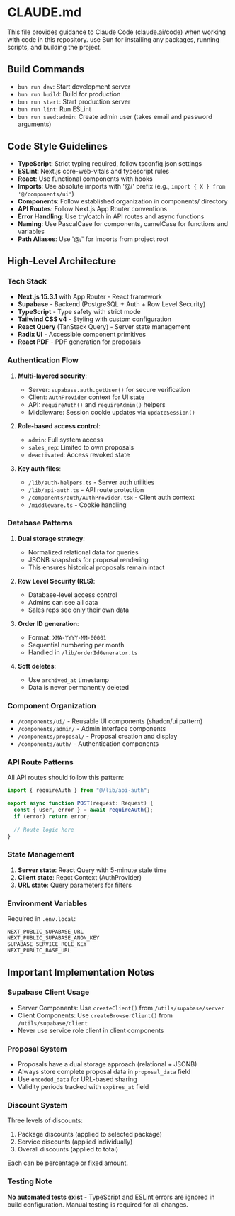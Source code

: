 # CLAUDE.md

This file provides guidance to Claude Code (claude.ai/code) when working with code in this repository.
use Bun for installing any packages, running scripts, and building the project.

## Build Commands
- `bun run dev`: Start development server
- `bun run build`: Build for production
- `bun run start`: Start production server
- `bun run lint`: Run ESLint
- `bun run seed:admin`: Create admin user (takes email and password arguments)

## Code Style Guidelines
- **TypeScript**: Strict typing required, follow tsconfig.json settings
- **ESLint**: Next.js core-web-vitals and typescript rules
- **React**: Use functional components with hooks
- **Imports**: Use absolute imports with '@/' prefix (e.g., `import { X } from '@/components/ui'`)
- **Components**: Follow established organization in components/ directory
- **API Routes**: Follow Next.js App Router conventions
- **Error Handling**: Use try/catch in API routes and async functions
- **Naming**: Use PascalCase for components, camelCase for functions and variables
- **Path Aliases**: Use '@/' for imports from project root

## High-Level Architecture

### Tech Stack
- **Next.js 15.3.1** with App Router - React framework
- **Supabase** - Backend (PostgreSQL + Auth + Row Level Security)
- **TypeScript** - Type safety with strict mode
- **Tailwind CSS v4** - Styling with custom configuration
- **React Query** (TanStack Query) - Server state management
- **Radix UI** - Accessible component primitives
- **React PDF** - PDF generation for proposals

### Authentication Flow
1. **Multi-layered security**:
   - Server: `supabase.auth.getUser()` for secure verification
   - Client: `AuthProvider` context for UI state
   - API: `requireAuth()` and `requireAdmin()` helpers
   - Middleware: Session cookie updates via `updateSession()`

2. **Role-based access control**:
   - `admin`: Full system access
   - `sales_rep`: Limited to own proposals
   - `deactivated`: Access revoked state

3. **Key auth files**:
   - `/lib/auth-helpers.ts` - Server auth utilities
   - `/lib/api-auth.ts` - API route protection
   - `/components/auth/AuthProvider.tsx` - Client auth context
   - `/middleware.ts` - Cookie handling

### Database Patterns
1. **Dual storage strategy**:
   - Normalized relational data for queries
   - JSONB snapshots for proposal rendering
   - This ensures historical proposals remain intact

2. **Row Level Security (RLS)**:
   - Database-level access control
   - Admins can see all data
   - Sales reps see only their own data

3. **Order ID generation**:
   - Format: `XMA-YYYY-MM-00001`
   - Sequential numbering per month
   - Handled in `/lib/orderIdGenerator.ts`

4. **Soft deletes**:
   - Use `archived_at` timestamp
   - Data is never permanently deleted

### Component Organization
- `/components/ui/` - Reusable UI components (shadcn/ui pattern)
- `/components/admin/` - Admin interface components
- `/components/proposal/` - Proposal creation and display
- `/components/auth/` - Authentication components

### API Route Patterns
All API routes should follow this pattern:
```typescript
import { requireAuth } from "@/lib/api-auth";

export async function POST(request: Request) {
  const { user, error } = await requireAuth();
  if (error) return error;
  
  // Route logic here
}
```

### State Management
1. **Server state**: React Query with 5-minute stale time
2. **Client state**: React Context (AuthProvider)
3. **URL state**: Query parameters for filters

### Environment Variables
Required in `.env.local`:
```
NEXT_PUBLIC_SUPABASE_URL
NEXT_PUBLIC_SUPABASE_ANON_KEY
SUPABASE_SERVICE_ROLE_KEY
NEXT_PUBLIC_BASE_URL
```

## Important Implementation Notes

### Supabase Client Usage
- Server Components: Use `createClient()` from `/utils/supabase/server`
- Client Components: Use `createBrowserClient()` from `/utils/supabase/client`
- Never use service role client in client components

### Proposal System
- Proposals have a dual storage approach (relational + JSONB)
- Always store complete proposal data in `proposal_data` field
- Use `encoded_data` for URL-based sharing
- Validity periods tracked with `expires_at` field

### Discount System
Three levels of discounts:
1. Package discounts (applied to selected package)
2. Service discounts (applied individually)
3. Overall discounts (applied to total)

Each can be percentage or fixed amount.

### Testing Note
**No automated tests exist** - TypeScript and ESLint errors are ignored in build configuration. Manual testing is required for all changes.
